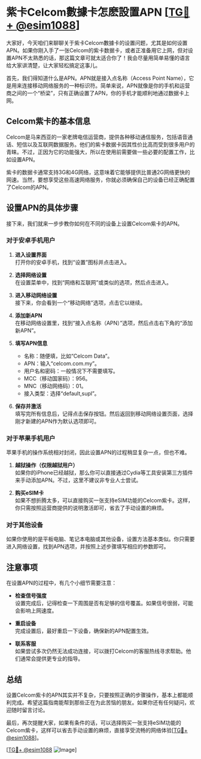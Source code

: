 # 紫卡Celcom數據卡怎麽設置APN [[TG💪+ @esim1088](https://t.me/s/esim1088)]

大家好，今天咱们来聊聊关于紫卡Celcom數據卡的设置问题，尤其是如何设置APN。如果你刚入手了一张Celcom的紫卡数据卡，或者正准备用它上网，但对设置APN不太熟悉的话，那这篇文章可就太适合你了！我会尽量用简单易懂的语言给大家讲清楚，让大家轻松搞定这事儿。

首先，我们得知道什么是APN。APN就是接入点名称（Access Point Name），它是用来连接移动网络服务的一种标识符。简单来说，APN就像是你的手机和运营商之间的一个“桥梁”，只有正确设置了APN，你的手机才能顺利地通过数据卡上网。

## Celcom紫卡的基本信息

Celcom是马来西亚的一家老牌电信运营商，提供各种移动通信服务，包括语音通话、短信以及互联网数据服务。他们的紫卡数据卡因其性价比高而受到很多用户的青睐。不过，正因为它的功能强大，所以在使用前需要做一些必要的配置工作，比如设置APN。

紫卡的数据卡通常支持3G和4G网络，这意味着它能够提供比普通2G网络更快的网速。当然，要想享受这些高速网络服务，你就必须确保自己的设备已经正确配置了Celcom的APN。

## 设置APN的具体步骤

接下来，我们就来一步步教你如何在不同的设备上设置Celcom紫卡的APN。

### 对于安卓手机用户

1. **进入设置界面**  
   打开你的安卓手机，找到“设置”图标并点击进入。

2. **选择网络设置**  
   在设置菜单中，找到“网络和互联网”或类似的选项，然后点击进入。

3. **进入移动网络设置**  
   接下来，你会看到一个“移动网络”选项，点击它以继续。

4. **添加新APN**  
   在移动网络设置里，找到“接入点名称（APN）”选项，然后点击右下角的“添加新APN”。

5. **填写APN信息**  
   - 名称：随便填，比如“Celcom Data”。
   - APN：输入“celcom.com.my”。
   - 用户名和密码：一般情况下不需要填写。
   - MCC（移动国家码）：956。
   - MNC（移动网络码）：01。
   - 接入类型：选择“default,supl”。

6. **保存并激活**  
   填写完所有信息后，记得点击保存按钮。然后返回到移动网络设置页面，选择刚才新建的APN作为默认选项即可。

### 对于苹果手机用户

苹果手机的操作系统相对封闭，因此设置APN的过程稍显复杂一点，但也不难。

1. **越狱操作（仅限越狱用户）**  
   如果你的iPhone已经越狱，那么你可以直接通过Cydia等工具安装第三方插件来手动添加APN。不过，这里不建议非专业人士尝试。

2. **购买eSIM卡**  
   如果不想折腾太多，可以直接购买一张支持eSIM功能的Celcom紫卡。这样，你只需按照运营商提供的说明激活即可，省去了手动设置的麻烦。

### 对于其他设备

如果你使用的是平板电脑、笔记本电脑或其他设备，设置方法基本类似。你只需要进入网络设置，找到APN选项，并按照上述步骤填写相应的参数即可。

## 注意事项

在设置APN的过程中，有几个小细节需要注意：

- **检查信号强度**  
  设置完成后，记得检查一下周围是否有足够的信号覆盖。如果信号很弱，可能会影响上网速度。

- **重启设备**  
  完成设置后，最好重启一下设备，确保新的APN配置生效。

- **联系客服**  
  如果尝试多次仍然无法成功连接，可以拨打Celcom的客服热线寻求帮助。他们通常会提供更专业的指导。

## 总结

设置Celcom紫卡的APN其实并不复杂，只要按照正确的步骤操作，基本上都能顺利完成。希望这篇指南能帮到那些正在为此苦恼的朋友。如果你还有任何疑问，欢迎随时留言讨论。

最后，再次提醒大家，如果有条件的话，可以选择购买一张支持eSIM功能的Celcom紫卡，这样可以省去手动设置的麻烦，直接享受流畅的网络体验[[TG💪+ @esim1088](https://t.me/s/esim1088)]。

[[TG💪+ @esim1088](https://t.me/s/esim1088) ![Image](https://i.postimg.cc/4NQfJmqS/Snipaste-2025-05-13-00-14-12.png)]